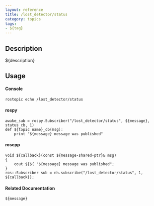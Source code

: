 ```yaml
---
layout: reference
title: /lost_detector/status
category: topics
tags: 
- ${tag}
---
```


## Description
${description}

## Usage
#### Console
```
rostopic echo /lost_detector/status
```

#### rospy
```
awake_sub = rospy.Subscriber("/lost_detector/status", ${message}, status_cb, 1)
def ${topic name}_cb(msg):
    print "${message} message was published"
```

#### roscpp
```
void ${callback}(const ${message-shared-ptr}& msg)
{
    cout ${${ "${message} message was published";
}
ros::Subscriber sub = nh.subscribe("/lost_detector/status", 1, ${callback});
```

#### Related Documentation
``${message}``  